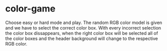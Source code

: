 # color-game

Choose easy or hard mode and play. 
The random RGB color model is given and we have to select the correct color box. With every incorrect selection the color box dissappears, when the right color box will be selected all of the color boxes and the header background will change to the respective RGB color. 
